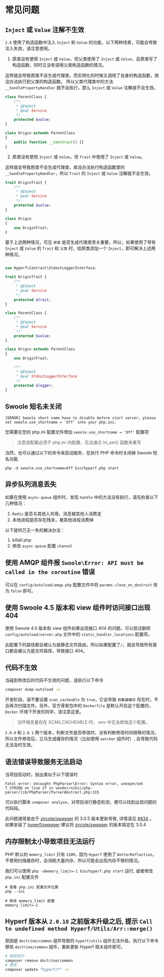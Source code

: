 # 常见问题

## `Inject` 或 `Value` 注解不生效

`2.0` 使用了构造函数中注入 `Inject` 和 `Value` 的功能，以下两种场景，可能会导致注入失效，请注意使用。

1. 原类没有使用 `Inject` 或 `Value`，但父类使用了 `Inject` 或 `Value`，且原类写了构造函数，同时又没有调用父类构造函数的情况。

这样就会导致原类不会生成代理类，而实例化的时候又调用了自身的构造函数，故没办法执行到父类的构造函数。
所以父类代理类中的方法 `__handlePropertyHandler` 就不会执行，那么 `Inject` 或 `Value` 注解就不会生效。

```php
class ParentClass {
    /**
     * @Inject
     * @var Service
     */
    protected $value;
}

class Origin extends ParentClass
{
    public function __construct() {}
}
```

2. 原类没有使用 `Inject` 或 `Value`，但 `Trait` 中使用了 `Inject` 或 `Value`。

这样就会导致原类不会生成代理类，故没办法执行构造函数里的 `__handlePropertyHandler`，所以 `Trait` 的 `Inject` 或 `Value` 注解就不会生效。

```php
trait OriginTrait {
    /**
     * @Inject
     * @var Service
     */
    protected $value;
}

class Origin
{
    use OriginTrait;
}
```

基于上述两种情况，可见 `原类` 是否生成代理类至关重要，所以，如果使用了带有 `Inject` 或 `Value` 的 `Trait` 和 `父类` 时，给原类添加一个 `Inject`，即可解决上述两种情况。

```php

use Hyperf\Contract\StdoutLoggerInterface;

trait OriginTrait {
    /**
     * @Inject
     * @var Service
     */
    protected $trait;
}

class ParentClass {
    /**
     * @Inject
     * @var Service
     */
    protected $value;
}

class Origin extends ParentClass
{
    use OriginTrait;

    /**
     * @Inject
     * @var StdoutLoggerInterface
     */
    protected $logger;
}
```

## Swoole 短名未关闭

```
[ERROR] Swoole short name have to disable before start server, please set swoole.use_shortname = 'Off' into your php.ini.
```

您需要在您的 php.ini 配置文件增加 `swoole.use_shortname = 'Off'` 配置项

> 注意该配置必须于 php.ini 内配置，无法通过 ini_set() 函数来重写

当然，也可以通过以下的命令来启动服务，在执行 PHP 命令时关闭掉 Swoole 短名功能

```
php -d swoole.use_shortname=Off bin/hyperf.php start
```

## 异步队列消息丢失

如果在使用 `async-queue` 组件时，发现 `handle` 中的方法没有执行，请先检查以下几种情况：

1. `Redis` 是否与其他人共用，消息被其他人消费走
2. 本地进程是否存在残余，被其他进程消费掉

以下提供万无一失的解决办法：

1. killall php
2. 修改 `async-queue` 配置 `channel`

## 使用 AMQP 组件报 `Swoole\Error: API must be called in the coroutine` 错误

可以在 `config/autoload/amqp.php` 配置文件中将 `params.close_on_destruct` 改为 `false` 即可。

## 使用 Swoole 4.5 版本和 view 组件时访问接口出现 404

使用 Swoole 4.5 版本和 view 组件如果出现接口 404 的问题，可以尝试删除 `config/autoload/server.php` 文件中的 `static_handler_locations` 配置项。

此配置下的路径都会被认为是静态文件路由，所以如果配置了`/`，就会导致所有接口都会被认为是文件路径，导致接口 404。

## 代码不生效

当碰到修改后的代码不生效的问题，请执行以下命令

```bash
composer dump-autoload -o
```

开发阶段，请不要设置 `scan_cacheable` 为 `true`，它会导致 `收集器缓存` 存在时，不会再次扫描文件。另外，官方骨架包中的 `Dockerfile` 是默认开启这个配置的，`Docker` 环境下开发的同学，请注意这里。

> 当环境变量存在 SCAN_CACHEABLE 时，.env 中无法修改这个配置。

`2.0.0` 和 `2.0.1` 两个版本，判断文件是否修改时，没有判断修改时间相等的情况，所以文件修改后，立马生成缓存的情况（比如使用 `watcher` 组件时）, 会导致代码无法及时生效。

## 语法错误导致服务无法启动

当项目启动时，抛出类似于以下错误时

```
Fatal error: Uncaught PhpParser\Error: Syntax error, unexpected T_STRING on line 27 in vendor/nikic/php-parser/lib/PhpParser/ParserAbstract.php:315
```

可以执行脚本 `composer analyse`，对项目进行静态检测，便可以找到出现问题的代码段。

此问题通常是由于 [zircote/swagger](https://github.com/zircote/swagger-php) 的 3.0.5 版本更新导致, 详情请见 [#834](https://github.com/zircote/swagger-php/issues/834) 。 
如果安装了 [hyperf/swagger](https://github.com/hyperf/swagger) 建议将 [zircote/swagger](https://github.com/zircote/swagger-php) 的版本锁定在 3.0.4

## 内存限制太小导致项目无法运行

PHP 默认的 `memory_limit` 只有 `128M`，因为 `Hyperf` 使用了 `BetterReflection`，不使用扫描缓存时，会消耗大量内存，所以可能会出现内存不够的情况。

我们可以使用 `php -dmemory_limit=-1 bin/hyperf.php start` 运行, 或者修改 `php.ini` 配置文件

```
# 查看 php.ini 配置文件位置
php --ini

# 修改 memory_limit 配置
memory_limit=-1
```

## Hyperf 版本从 `2.0.18` 之前版本升级之后, 提示 `Call to undefined method Hyperf/Utils/Arr::merge()`

原因是 `doctrine/common` 组件导致的 `hyperf/utils` 组件无法升级。执行以下命令移除 `doctrine/common` 组件，重新更新 Hyperf 相关组件即可。

```bash
# 移除组件
composer remove doctrine/common
# 更新
composer update "hyperf/*" -o
```
